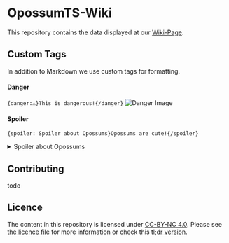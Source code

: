 # OpossumTS-Wiki

This repository contains the data displayed at our [Wiki-Page](https://help.teamspeak.gg).

## Custom Tags

In addition to Markdown we use custom tags for formatting.

#### Danger
`{danger:⚠️}This is dangerous!{/danger}`
![Danger Image](https://i.imgur.com/wUf9TGt.png)

#### Spoiler
`{spoiler: Spoiler about Opossums}Opossums are cute!{/spoiler}`
<details>
  <summary>Spoiler about Opossums</summary>
  Opossums are cute!
</details>

## Contributing

todo

## Licence

The content in this repository is licensed under [CC-BY-NC 4.0](https://creativecommons.org/licenses/by-nc/4.0/legalcode). Please see [the licence file](LICENCE.md) for more information or check this [tl;dr version](https://tldrlegal.com/license/creative-commons-attribution-noncommercial-4.0-international-(cc-by-nc-4.0)).
